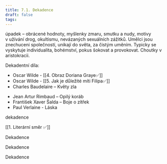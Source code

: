 ```yaml
---
title: 7.1. Dekadence
draft: false
tags:
---
```

 úpadek – obrácené hodnoty, myšlenky zmaru, smutku a nudy, motivy v užívání drog, okultismu, nevázaných sexuálních zážitků. Umělci jsou znechuceni společností, unikají do světa, za čistým uměním. Typicky se vyskytuje individualita, bohémství, pokus šokovat a provokovat. Choutky v aristokracii.

Dekadentní díla:
- Oscar Wilde - [[4. Obraz Doriana Graye✅]]
- Oscar Wilde - [[5. Jak je důležité míti Filipa✅]]
- Charles Baudelaire – Květy zla
* Jean Artur Rimbaud – Opilý koráb
* František Xaver Šalda – Boje o zítřek
* Paul Verlaine - Láska

dekadence

[[1. Literární směr ✅]]

Dekadence

Dekadence

Dekadence